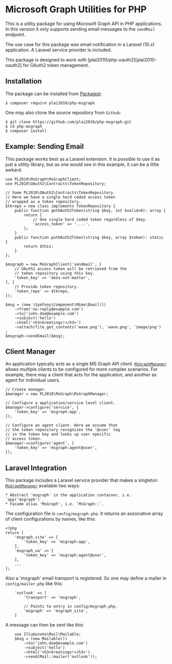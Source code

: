 # Microsoft Graph Utilities for PHP #

[packagist]: https://packagist.org/
[plai2010-oauth2-client]: https://packagist.org/packages/plai2010/php-oauth2

This is a utility package for using Microsoft Graph API in PHP
applications. In this version it only supports sending email
messages to the `sendMail` endpoint.

The use case for this package was email notification in a Laravel
(10.x) application. A Laravel service provider is included.

This package is designed to work with
[plai2010/php-oauth2][plai2010-oauth2] for OAuth2 token management.

## Installation ##

The package can be installed from [Packagist][packagist]:
```
$ composer require plai2010/php-msgraph
```

One may also clone the source repository from `Github`:
```
$ git clone https://github.com/plai2010/php-msgraph.git
$ cd php-msgraph
$ composer install
```

## Example: Sending Email ##

This package works best as a Laravel extension. It is _possible_ to
use it as just a utility library, but as one would see in this example,
it can be a little awkard.
```
use PL2010\MsGraph\MsGraphClient;
use PL2010\OAuth2\Contracts\TokenRepository;

// Some PL2010\OAuth2\Contracts\TokenRepository.
// Here we have a single hard coded access token
// wrapped as a token repository.
$tkrepo = new class implements TokenRepository {
	public function getOAuth2Token(string $key, int $valid=0): array {
		return [
			// One single hard coded token regardless of $key.
			'access_token' => '....',
		];
	}
	public function putOAuth2Token(string $key, array $token): static {
		return $this;
	}
};

$msgraph = new MsGraphClient('sendmail', [
	// OAuth2 access token will be retrieved from the
	// token repository using this key.
	'token_key' => 'does-not-matter',
], [
	// Provide token repository.
	'token_repo' => $tkrepo,
]);

$msg = (new \Symfony\Component\Mime\Email())
	->from('no-reply@example.com')
	->to('john.doe@example.com')
	->subject('hello')
	->html('<h3>Greetings!</h3>')
	->attach(file_get_contents('wave.png'), 'wave.png', 'image/png')
;
$msgraph->sendEmail($msg);
```

## Client Manager ##

An application typically acts as a single MS Graph API client.
[`MsGraphManager`](src/OMsGraphManager.php) allows multiple
clients to be configured for more complex scenarios. For example,
there may a client that acts for the application, and another
as agent for individual users.
```
// Create manager.
$manager = new PL2010\MsGraph\MsGraphManager;

// Configure a application/service level client.
$manager->configure('service', [
	'token_key' => 'msgraph:app',
]);

// Configure an agent client. Here we assume that
// the token repository recognizes the '@user' tag
// in the token key and looks up user specific
// access token.
$manager->configure('agent', [
	'token_key' => 'msgraph:agent@user',
]);
```

## Laravel Integration ##

This package includes a Laravel service provider that makes
a singleton [`MsGraphManager`](src/MsGraphManager.php) available
two ways:

	* Abstract 'msgraph' in the application container, i.e. `app('msgraph')`.
	* Facade alias 'MsGraph', i.e. `MsGraph::`.

The configuration file is `config/msgraph.php`. It returns an
associative array of client configurations by names, like this:
```
<?php
return [
	'msgraph_site' => [
		'token_key' => 'msgraph:app',
	],
	'msgraph_ua' => [
		'token_key' => 'msgraph:agent@user',
	],
	...
];
```

Also a 'msgraph' email transport is registered. So one may define a
mailer in `config/mailer.php` like this:
```
	'outlook' => [
		'transport' => 'msgraph',

		// Points to entry in config/msgraph.php.
		'msgraph' => 'msgraph_site',
	]
```

A message can then be sent like this:
```
	use Illuminate\Mail\Mailable;
	$msg = (new Mailable())
		->to('john.doe@example.com')
		->subject('hello')
		->html('<h3>Greetings!</h3>')
		->send(Mail::mailer('outlook'));
```
